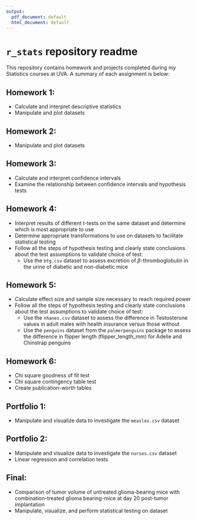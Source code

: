 ```yaml
---
output:
  pdf_document: default
  html_document: default
---
```

# `r_stats` repository readme

This repository contains homework and projects completed during my Statistics courses at UVA. A summary of each assignment is below:

## Homework 1:
- Calculate and interpret descriptive statistics
- Manipulate and plot datasets

## Homework 2:
- Manipulate and plot datasets

## Homework 3:
- Calculate and interpret confidence intervals
- Examine the relationship between confidence intervals and hypothesis tests

## Homework 4:
- Interpret results of different t-tests on the same dataset and determine which is most appropriate to use
- Determine appropriate transformations to use on datasets to facilitate statistical testing
- Follow all the steps of hypothesis testing and clearly state conclusions about the test assumptions to validate choice of test:
  * Use the `btg.csv` dataset to assess excretion of $\beta$-thromboglobulin in the urine of diabetic and non-diabetic mice
  
## Homework 5:
- Calculate effect size and sample size necessary to reach required power 
- Follow all the steps of hypothesis testing and clearly state conclusions about the test assumptions to validate choice of test:
  * Use the `nhanes.csv` dataset to assess the difference in Testosterone values in adult males with health insurance versus those without
  * Use the `penguins` dataset from the `palmerpenguins` package to assess the difference in flipper length (flipper_length_mm) for Adelie and Chinstrap penguins
  
## Homework 6:
- Chi square goodness of fit test
- Chi square contingency table test
- Create publication-worth tables
  
## Portfolio 1:
- Manipulate and visualize data to investigate the `measles.csv` dataset

## Portfolio 2:
- Manipulate and visualize data to investigate the `nurses.csv` dataset
- Linear regression and correlation tests

## Final:
- Comparison of tumor volume of untreated glioma-bearing mice with combination-treated glioma bearing-mice at day 20 post-tumor implantation
- Manipulate, visualize, and perform statistical testing on dataset

